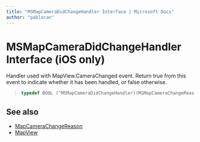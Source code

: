 ```yaml
---
title: "MSMapCameraDidChangeHandler Interface | Microsoft Docs"
author: "pablocan"
---
```


# MSMapCameraDidChangeHandler Interface (iOS only)

Handler used with MapView.CameraChanged event. Return true from this event to indicate whether it has been handled, or false otherwise.

>```objectivec
> typedef BOOL (^MSMapCameraDidChangeHandler)(MSMapCameraChangeReason, MSMapCamera*, BOOL)
>```

## See also

* [MapCameraChangeReason](../MapCameraChangeReason-enumeration.md)
* [MapView](../MapView-class.md)